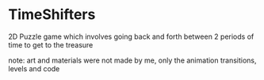 # TimeShifters
2D Puzzle game which involves going back and forth between 2 periods of time to get to the treasure

note: art and materials were not made by me, only the animation transitions, levels and code
